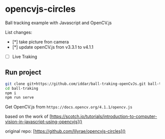 # opencvjs-circles

Ball tracking example with Javascript and OpenCV.js

List changes:

- [*] take picture fron camera
- [*] update openCV.js fron v3.3.1 to v4.1.1
- [ ] Live Traking

## Run project

```sh
git clone git+https://github.com/iddar/ball-traking-openCvJs.git ball-traking
cd ball-traking
npm i 
npm run serve
```

Get OpenCV.js from `https://docs.opencv.org/4.1.1/opencv.js`

based on the work of [https://scotch.io/tutorials/introduction-to-computer-vision-in-javascript-using-opencvjs]()

original repo: [https://github.com/lilyrae/opencvjs-circles]()